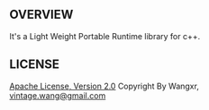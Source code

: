 ## OVERVIEW

It's a Light Weight Portable Runtime library for c++.

## LICENSE

[Apache License, Version 2.0](http://www.apache.org/licenses/LICENSE-2.0.html)
Copyright By Wangxr, vintage.wang@gmail.com
